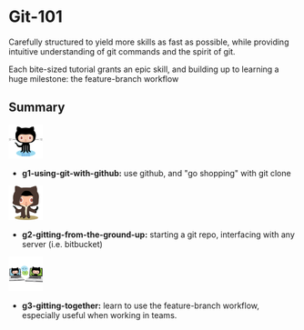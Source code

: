 Git-101
=======

Carefully structured to yield more skills as fast as possible, while providing intuitive understanding of git commands and the spirit of git.

Each bite-sized tutorial grants an epic skill, and building up to 
learning a huge milestone: the feature-branch workflow

## Summary

<img src="./Img/original.png" width="60px"/>

  * **g1-using-git-with-github:** use github, and "go shopping" with git clone

<img src="./Img/octobiwan.jpg" width="60px"/>

  * **g2-gitting-from-the-ground-up:** starting a git repo, interfacing with any server (i.e. bitbucket)

<img src="./Img/collabocats.jpg" width="60px"/>

  * **g3-gitting-together:** learn to use the feature-branch workflow, especially useful when working in teams.
